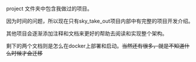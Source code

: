 project 文件夹中包含我做过的项目。

因为时间的问题，所以现在只有sky_take_out项目内部中有完整的项目开发介绍。

其他项目会逐渐添加注释和文档来更好的帮助去阅读和实现整个架构。



剩下的两个文档则是怎么在docker上部署和启动。~~当然还有很多，就是不知道什么时候才会迁移~~

